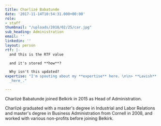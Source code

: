 ```yaml
---
title: Charlizé Babatunde
date: '2017-11-14T10:54:31.000+00:00'
role:
- staff
thumbnail: "/uploads/2018/02/25/car.jpg"
sub_heading: Administration
email: ''
linkedin: ''
layout: person
rtf: |-
  and this is the RTF value

  and it's stored **how**?

  Why isn't this updated?
expertise: "I'm spouting about my **expertise** here. \n\n> **Lavish** praise goes
  _here_."

---
```

Charlizé Babatunde joined Belkirk in 2015 as Head of Administration.

Charlizé graduated with a master's degree in Industrial and Labor Relations and master's degree in Business Administration from Cornell in 2008, and worked with various non-profits before joining Belkirk.